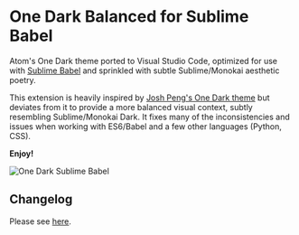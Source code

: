 # One Dark Balanced for Sublime Babel

Atom's One Dark theme ported to Visual Studio Code, optimized for use with [Sublime Babel](https://marketplace.visualstudio.com/items?itemName=joshpeng.sublime-babel-vscode) and sprinkled with subtle Sublime/Monokai aesthetic poetry.

This extension is heavily inspired by [Josh Peng's One Dark theme](https://github.com/joshpeng/One-Dark) but deviates from it to provide a more balanced visual context, subtly resembling Sublime/Monokai Dark. It fixes many of the inconsistencies and issues when working with ES6/Babel and a few other languages (Python, CSS).

**Enjoy!**


![One Dark Sublime Babel](https://raw.githubusercontent.com/joshpeng/One-Dark/master/images/onedark.gif)


## Changelog
Please see [here](https://github.com/meronym/one-dark-balanced/blob/master/CHANGELOG.md).
